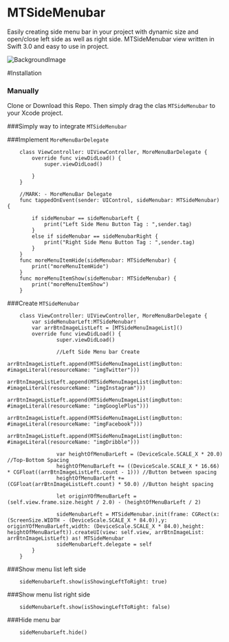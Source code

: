 # MTSideMenubar
Easily creating side menu bar in your project with dynamic size and open/close left side as well as right side. 
MTSideMenubar view written in Swift 3.0 and easy to use in project.

![BackgroundImage](https://github.com/manekdilip/MTSideMenubar/blob/master/Images/MTSideMenubar.gif)

#Installation

### Manually

Clone or Download this Repo. Then simply drag the clas ```MTSideMenubar``` to your Xcode project.


###Simply way to integrate ```MTSideMenubar```

###Implement ```MoreMenuBarDelegate```

```
    class ViewController: UIViewController, MoreMenuBarDelegate {
        override func viewDidLoad() {
            super.viewDidLoad()

        }     
    }

    //MARK: - MoreMenuBar Delegate
    func tappedOnEvent(sender: UIControl, sideMenubar: MTSideMenubar) {
      
        if sideMenubar == sideMenubarLeft {
            print("Left Side Menu Button Tag : ",sender.tag)
        }
        else if sideMenubar == sideMenubarRight {
            print("Right Side Menu Button Tag : ",sender.tag)
        }
    }
    func moreMenuItemHide(sideMenubar: MTSideMenubar) {
        print("moreMenuItemHide")
    }
    func moreMenuItemShow(sideMenubar: MTSideMenubar) {
        print("moreMenuItemShow")
    }
```

###Create ```MTSideMenubar```

```
    class ViewController: UIViewController, MoreMenuBarDelegate {
        var sideMenubarLeft:MTSideMenubar!
        var arrBtnImageListLeft = [MTSideMenuImageList]()
        override func viewDidLoad() {
                super.viewDidLoad()

                //Left Side Menu bar Create
                arrBtnImageListLeft.append(MTSideMenuImageList(imgButton: #imageLiteral(resourceName: "imgTwitter")))
                arrBtnImageListLeft.append(MTSideMenuImageList(imgButton: #imageLiteral(resourceName: "imgInstagram")))
                arrBtnImageListLeft.append(MTSideMenuImageList(imgButton: #imageLiteral(resourceName: "imgGooglePlus")))
                arrBtnImageListLeft.append(MTSideMenuImageList(imgButton: #imageLiteral(resourceName: "imgFacebook")))
                arrBtnImageListLeft.append(MTSideMenuImageList(imgButton: #imageLiteral(resourceName: "imgDribble")))

                var heightOfMenuBarLeft = (DeviceScale.SCALE_X * 20.0) //Top-Bottom Spacing
                heightOfMenuBarLeft += ((DeviceScale.SCALE_X * 16.66) * CGFloat((arrBtnImageListLeft.count - 1))) //Button between spacing
                heightOfMenuBarLeft += (CGFloat(arrBtnImageListLeft.count) * 50.0) //Button height spacing

                let originYOfMenuBarLeft = (self.view.frame.size.height / 2.0) - (heightOfMenuBarLeft / 2)

                sideMenubarLeft = MTSideMenubar.init(frame: CGRect(x: (ScreenSize.WIDTH - (DeviceScale.SCALE_X * 84.0)),y: originYOfMenuBarLeft,width: (DeviceScale.SCALE_X * 84.0),height: heightOfMenuBarLeft)).createUI(view: self.view, arrBtnImageList: arrBtnImageListLeft) as! MTSideMenubar
                sideMenubarLeft.delegate = self
        }
    }

```


###Show menu list left side

```
    sideMenubarLeft.show(isShowingLeftToRight: true)

```

###Show menu list right side

```
    sideMenubarLeft.show(isShowingLeftToRight: false)

```

###Hide menu bar

```
    sideMenubarLeft.hide()

```

